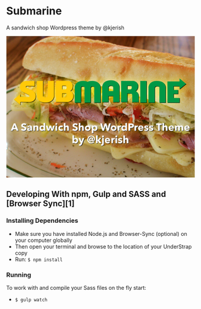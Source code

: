 # Submarine
A sandwich shop Wordpress theme by @kjerish

![Submarine:A sandwich shop Wordpress theme by @kjerish](screenshot.png?raw=true "Submarine: A sandwich shop Wordpress theme by @kjerish")

## Developing With npm, Gulp and SASS and [Browser Sync][1]

### Installing Dependencies
- Make sure you have installed Node.js and Browser-Sync (optional) on your computer globally
- Then open your terminal and browse to the location of your UnderStrap copy
- Run: `$ npm install`

### Running
To work with and compile your Sass files on the fly start:

- `$ gulp watch`
